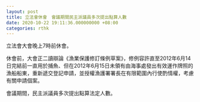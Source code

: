 ```yaml
---
layout: post
title: 立法會休會　會議期間民主派議員多次提出點算人數
date: 2020-10-22 19:11:36.000000000 +08:00
categories: rthk
---
```


立法會大會晚上7時前休會。

休會前，大會正二讀辯論《漁業保護修訂條例草案》，修例容許直至2012年6月14日完結前一直用於捕魚、但在2012年6月15日未領有由海事處發出有效運作牌照的漁船船東，重新遞交登記申請，並授權漁護署署長在有限範圍內行使酌情權，考慮有關申請個案。

會議期間，民主派議員多次提出點算法定人數。
